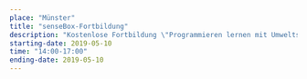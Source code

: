 ```yaml
---
place: "Münster"
title: "senseBox-Fortbildung"
description: "Kostenlose Fortbildung \"Programmieren lernen mit Umweltsensorik\" am Institut für Geoinformatik, Raum 255 Anmeldung per Mail an <a href=\"mailto:info@sensebox.de?subject=Anmeldung Lehrerfortbildung 10.05.2019\">info@sensebox.de</a>"
starting-date: 2019-05-10
time: "14:00-17:00"
ending-date: 2019-05-10
---
```

